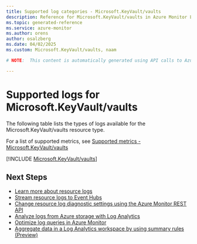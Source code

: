 ```yaml
---
title: Supported log categories - Microsoft.KeyVault/vaults
description: Reference for Microsoft.KeyVault/vaults in Azure Monitor Logs.
ms.topic: generated-reference
ms.service: azure-monitor
ms.author: orens
author: osalzberg
ms.date: 04/02/2025
ms.custom: Microsoft.KeyVault/vaults, naam

# NOTE:  This content is automatically generated using API calls to Azure. Any edits made on these files will be overwritten in the next run of the script. 

---
```





# Supported logs for Microsoft.KeyVault/vaults  
The following table lists the types of logs available for the Microsoft.KeyVault/vaults resource type.
  
  
  
For a list of supported metrics, see [Supported metrics - Microsoft.KeyVault/vaults](../supported-metrics/microsoft-keyvault-vaults-metrics.md)  
  

  
[!INCLUDE [Microsoft.KeyVault/vaults](~/reusable-content/ce-skilling/azure/includes/azure-monitor/reference/logs/microsoft-keyvault-vaults-logs-include.md)]  
  

## Next Steps

* [Learn more about resource logs](/azure/azure-monitor/essentials/platform-logs-overview)
* [Stream resource logs to Event Hubs](/azure/azure-monitor/essentials/resource-logs#send-to-azure-event-hubs)
* [Change resource log diagnostic settings using the Azure Monitor REST API](/rest/api/monitor/diagnosticsettings)
* [Analyze logs from Azure storage with Log Analytics](/azure/azure-monitor/essentials/resource-logs#send-to-log-analytics-workspace)
* [Optimize log queries in Azure Monitor](/azure/azure-monitor/logs/query-optimization)
* [Aggregate data in a Log Analytics workspace by using summary rules (Preview)](/azure/azure-monitor/logs/summary-rules)